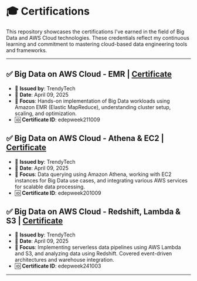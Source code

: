 # 🎓 Certifications

This repository showcases the certifications I’ve earned in the field of Big Data and AWS Cloud technologies. These credentials reflect my continuous learning and commitment to mastering cloud-based data engineering tools and frameworks.

---

## ✅ Big Data on AWS Cloud - EMR | [Certificate](https://github.com/YashwantBM/Certifications/blob/main/AWS-EMR.pdf)
- 🏢 **Issued by**: TrendyTech
- 📅 **Date**: April 09, 2025
- 🧰 **Focus**: Hands-on implementation of Big Data workloads using Amazon EMR (Elastic MapReduce), understanding cluster setup, scaling, and optimization.
- 🆔 **Certificate ID**: edepweek211009

## ✅ Big Data on AWS Cloud - Athena & EC2 | [Certificate](https://github.com/YashwantBM/Ceritifcations/blob/main/AWS-Athena%26EC2.pdf)
- 🏢 **Issued by**: TrendyTech
- 📅 **Date**: April 09, 2025
- 🧰 **Focus**: Data querying using Amazon Athena, working with EC2 instances for Big Data use cases, and integrating various AWS services for scalable data processing.
- 🆔 **Certificate ID**: edepweek201009

## ✅ Big Data on AWS Cloud - Redshift, Lambda & S3 | [Certificate](https://raw.githubusercontent.com/YashwantBM/Certifcations/main/AWS-Redshift-Lambda-S3.pdf)
- 🏢 **Issued by**: TrendyTech  
- 📅 **Date**: April 09, 2025  
- 🧰 **Focus**: Implementing serverless data pipelines using AWS Lambda and S3, and analyzing data using Redshift. Covered event-driven architectures and warehouse integration.  
- 🆔 **Certificate ID**: edepweek241003

---
